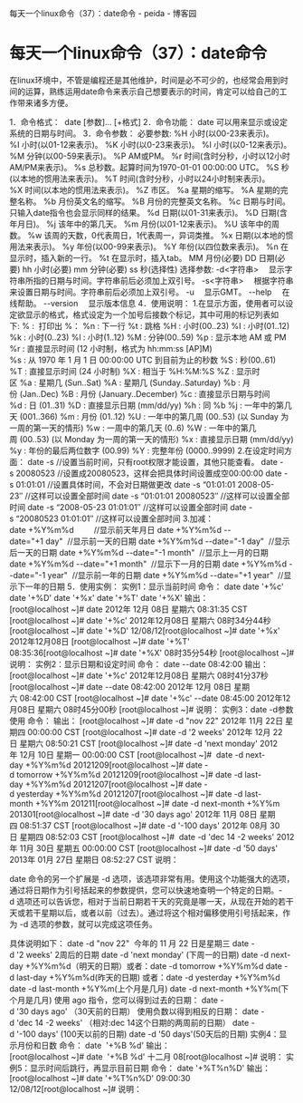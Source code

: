 每天一个linux命令（37）：date命令 - peida - 博客园

#  每天一个linux命令（37）：date命令

在linux环境中，不管是编程还是其他维护，时间是必不可少的，也经常会用到时间的运算，熟练运用date命令来表示自己想要表示的时间，肯定可以给自己的工作带来诸多方便。

1．命令格式：
 date [参数]... [+格式]
2．命令功能：
date 可以用来显示或设定系统的日期与时间。
3．命令参数：
必要参数:
%H 小时(以00-23来表示)。
%I 小时(以01-12来表示)。
%K 小时(以0-23来表示)。
%l 小时(以0-12来表示)。
%M 分钟(以00-59来表示)。
%P AM或PM。
%r 时间(含时分秒，小时以12小时AM/PM来表示)。
%s 总秒数。起算时间为1970-01-01 00:00:00 UTC。
%S 秒(以本地的惯用法来表示)。
%T 时间(含时分秒，小时以24小时制来表示)。
%X 时间(以本地的惯用法来表示)。
%Z 市区。
%a 星期的缩写。
%A 星期的完整名称。
%b 月份英文名的缩写。
%B 月份的完整英文名称。
%c 日期与时间。只输入date指令也会显示同样的结果。
%d 日期(以01-31来表示)。
%D 日期(含年月日)。
%j 该年中的第几天。
%m 月份(以01-12来表示)。
%U 该年中的周数。
%w 该周的天数，0代表周日，1代表周一，异词类推。
%x 日期(以本地的惯用法来表示)。
%y 年份(以00-99来表示)。
%Y 年份(以四位数来表示)。
%n 在显示时，插入新的一行。
%t 在显示时，插入tab。
MM 月份(必要)
DD 日期(必要)
hh 小时(必要)
mm 分钟(必要)
ss 秒(选择性)
选择参数:
-d<字符串> 　显示字符串所指的日期与时间。字符串前后必须加上双引号。
-s<字符串> 　根据字符串来设置日期与时间。字符串前后必须加上双引号。
-u 　显示GMT。
--help 　在线帮助。
--version 　显示版本信息
4．使用说明：
1.在显示方面，使用者可以设定欲显示的格式，格式设定为一个加号后接数个标记，其中可用的标记列表如下: % :  打印出 %：
%n : 下一行
%t : 跳格
%H : 小时(00..23)
%I : 小时(01..12)
%k : 小时(0..23)
%l : 小时(1..12)
%M : 分钟(00..59)
%p : 显示本地 AM 或 PM
%r : 直接显示时间 (12 小时制，格式为 hh:mm:ss [AP]M)
%s : 从 1970 年 1 月 1 日 00:00:00 UTC 到目前为止的秒数
%S : 秒(00..61)
%T : 直接显示时间 (24 小时制)
%X : 相当于 %H:%M:%S
%Z : 显示时区 %a : 星期几 (Sun..Sat)
%A : 星期几 (Sunday..Saturday)
%b : 月份 (Jan..Dec)
%B : 月份 (January..December)
%c : 直接显示日期与时间
%d : 日 (01..31)
%D : 直接显示日期 (mm/dd/yy)
%h : 同 %b
%j : 一年中的第几天 (001..366)
%m : 月份 (01..12)
%U : 一年中的第几周 (00..53) (以 Sunday 为一周的第一天的情形)
%w : 一周中的第几天 (0..6)
%W : 一年中的第几周 (00..53) (以 Monday 为一周的第一天的情形)
%x : 直接显示日期 (mm/dd/yy)
%y : 年份的最后两位数字 (00.99)
%Y : 完整年份 (0000..9999)
2.在设定时间方面：
date -s //设置当前时间，只有root权限才能设置，其他只能查看。
date -s 20080523 //设置成20080523，这样会把具体时间设置成空00:00:00
date -s 01:01:01 //设置具体时间，不会对日期做更改
date -s “01:01:01 2008-05-23″ //这样可以设置全部时间
date -s “01:01:01 20080523″ //这样可以设置全部时间
date -s “2008-05-23 01:01:01″ //这样可以设置全部时间
date -s “20080523 01:01:01″ //这样可以设置全部时间
3.加减：
date +%Y%m%d         //显示前天年月日
date +%Y%m%d --date="+1 day"  //显示前一天的日期
date +%Y%m%d --date="-1 day"  //显示后一天的日期
date +%Y%m%d --date="-1 month"  //显示上一月的日期
date +%Y%m%d --date="+1 month"  //显示下一月的日期
date +%Y%m%d --date="-1 year"  //显示前一年的日期
date +%Y%m%d --date="+1 year"  //显示下一年的日期
5．使用实例：
实例1：显示当前时间
命令：
date
date '+%c'
date '+%D'
date '+%x'
date '+%T'
date '+%X'
输出：
[root@localhost ~]# date
2012年 12月 08日 星期六 08:31:35 CST
[root@localhost ~]# date '+%c'
2012年12月08日 星期六 08时34分44秒
[root@localhost ~]# date '+%D'
12/08/12[root@localhost ~]# date '+%x'
2012年12月08日
[root@localhost ~]# date '+%T'
08:35:36[root@localhost ~]# date '+%X'
08时35分54秒
[root@localhost ~]#
说明：
实例2：显示日期和设定时间
命令：
date --date 08:42:00
输出：
[root@localhost ~]# date '+%c'
2012年12月08日 星期六 08时41分37秒
[root@localhost ~]# date --date 08:42:00
2012年 12月 08日 星期六 08:42:00 CST
[root@localhost ~]# date '+%c' --date 08:45:00
2012年12月08日 星期六 08时45分00秒
[root@localhost ~]#
说明：
实例3：date -d参数使用
命令：
输出：
[root@localhost ~]# date -d "nov 22"
2012年 11月 22日 星期四 00:00:00 CST
[root@localhost ~]# date -d '2 weeks'
2012年 12月 22日 星期六 08:50:21 CST
[root@localhost ~]# date -d 'next monday'
2012年 12月 10日 星期一 00:00:00 CST
[root@localhost ~]#  date -d next-day +%Y%m%d
20121209[root@localhost ~]# date -d tomorrow +%Y%m%d
20121209[root@localhost ~]# date -d last-day +%Y%m%d
20121207[root@localhost ~]# date -d yesterday +%Y%m%d
20121207[root@localhost ~]# date -d last-month +%Y%m
201211[root@localhost ~]# date -d next-month +%Y%m
201301[root@localhost ~]# date -d '30 days ago'
2012年 11月 08日 星期四 08:51:37 CST
[root@localhost ~]# date -d '-100 days'
2012年 08月 30日 星期四 08:52:03 CST
[root@localhost ~]#  date -d 'dec 14 -2 weeks'
2012年 11月 30日 星期五 00:00:00 CST
[root@localhost ~]# date -d '50 days'
2013年 01月 27日 星期日 08:52:27 CST
说明：

date 命令的另一个扩展是 -d 选项，该选项非常有用。使用这个功能强大的选项，通过将日期作为引号括起来的参数提供，您可以快速地查明一个特定的日期。-d 选项还可以告诉您，相对于当前日期若干天的究竟是哪一天，从现在开始的若干天或若干星期以后，或者以前（过去）。通过将这个相对偏移使用引号括起来，作为 -d 选项的参数，就可以完成这项任务。

具体说明如下：
date -d "nov 22"  今年的 11 月 22 日是星期三
date -d '2 weeks' 2周后的日期
date -d 'next monday' (下周一的日期)
date -d next-day +%Y%m%d（明天的日期）或者：date -d tomorrow +%Y%m%d
date -d last-day +%Y%m%d(昨天的日期) 或者：date -d yesterday +%Y%m%d
date -d last-month +%Y%m(上个月是几月)
date -d next-month +%Y%m(下个月是几月)
使用 ago 指令，您可以得到过去的日期：
date -d '30 days ago' （30天前的日期）
使用负数以得到相反的日期：
date -d 'dec 14 -2 weeks' （相对:dec 14这个日期的两周前的日期）
date -d '-100 days' (100天以前的日期)
date -d '50 days'(50天后的日期)
实例4：显示月份和日数
命令：
date  '+%B %d'
输出：
[root@localhost ~]# date  '+%B %d'
十二月 08[root@localhost ~]#
说明：
实例5：显示时间后跳行，再显示目前日期
命令：
date '+%T%n%D'
输出：
[root@localhost ~]# date '+%T%n%D'
09:00:30
12/08/12[root@localhost ~]#
说明：